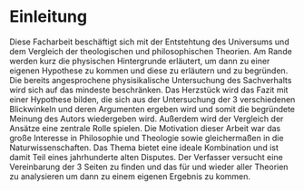 # Einleitung

Diese Facharbeit beschäftigt sich mit der Entstehtung des Universums und dem Vergleich der theologischen und philosophischen Theorien. Am Rande werden kurz die physischen Hintergrunde erläutert, um dann zu einer eigenen Hypothese zu kommen und diese zu erläutern und zu begründen. Die bereits angesprochene physisikalische Untersuchung des Sachverhalts wird sich auf das mindeste beschränken. Das Herzstück wird das Fazit mit einer Hypothese bilden, die sich aus der Untersuchung der 3 verschiedenen Blickwinkeln und deren Argumenten ergeben wird und somit die begründete Meinung des Autors wiedergeben wird. Außerdem wird der Vergleich der Ansätze eine zentrale Rolle spielen. Die Motivation dieser Arbeit war das große Interesse in Philosophie und Theologie sowie gleichermaßen in die Naturwissenschaften. Das Thema bietet eine ideale Kombination und ist damit Teil eines jahrhunderte alten Disputes. Der Verfasser versucht eine Vereinbarung der 3 Seiten zu finden und das für und wieder aller Theorien zu analysieren um dann zu einem eigenen Ergebnis zu kommen. 